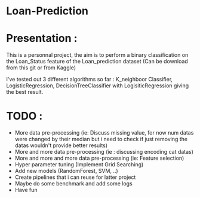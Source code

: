 # Loan-Prediction

# Presentation :

This is a personnal project, the aim is to perform a binary classification on the Loan_Status feature of the Loan_prediction dataset (Can be download from this git or from Kaggle)

I've tested out 3 different algorithms so far : K_neighboor Classifier, LogisticRegression, DecisionTreeClassifier with LogisiticRegression giving the best result.

# TODO :

- More data pre-processing (ie: Discuss missing value, for now num datas were changed by their median but i need to check if just removing the datas wouldn't provide better results)
- More and more data pre-processing (ie : discussing encoding cat datas)
- More and more and more data pre-processing (ie: Feature selection)
- Hyper parameter tuning (Implement Grid Searching)
- Add new models (RandomForest, SVM, ..)
- Create pipelines that i can reuse for latter project
- Maybe do some benchmark and add some logs
- Have fun


